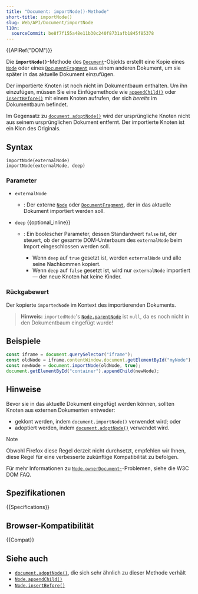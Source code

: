 ```yaml
---
title: "Document: importNode()-Methode"
short-title: importNode()
slug: Web/API/Document/importNode
l10n:
  sourceCommit: be8f7f155a48e11b30c240f8731afb1845f85378
---
```


{{APIRef("DOM")}}

Die **`importNode()`**-Methode des [`Document`](/de/docs/Web/API/Document)-Objekts erstellt eine Kopie eines [`Node`](/de/docs/Web/API/Node) oder eines [`DocumentFragment`](/de/docs/Web/API/DocumentFragment) aus einem anderen Dokument, um sie später in das aktuelle Dokument einzufügen.

Der importierte Knoten ist noch nicht im Dokumentbaum enthalten. Um ihn einzufügen, müssen Sie eine Einfügemethode wie [`appendChild()`](/de/docs/Web/API/Node/appendChild) oder [`insertBefore()`](/de/docs/Web/API/Node/insertBefore) mit einem Knoten aufrufen, der sich _bereits_ im Dokumentbaum befindet.

Im Gegensatz zu [`document.adoptNode()`](/de/docs/Web/API/Document/adoptNode) wird der ursprüngliche Knoten nicht aus seinem ursprünglichen Dokument entfernt. Der importierte Knoten ist ein Klon des Originals.

## Syntax

```js-nolint
importNode(externalNode)
importNode(externalNode, deep)
```

### Parameter

- `externalNode`
  - : Der externe [`Node`](/de/docs/Web/API/Node) oder [`DocumentFragment`](/de/docs/Web/API/DocumentFragment), der in das aktuelle Dokument importiert werden soll.
- `deep` {{optional_inline}}

  - : Ein boolescher Parameter, dessen Standardwert `false` ist,
    der steuert, ob der gesamte DOM-Unterbaum
    des `externalNode` beim Import eingeschlossen werden soll.

    - Wenn `deep` auf `true` gesetzt ist, werden
      `externalNode` und alle seine Nachkommen kopiert.
    - Wenn `deep` auf `false` gesetzt ist, wird nur
      `externalNode` importiert — der neue Knoten hat keine Kinder.

### Rückgabewert

Der kopierte `importedNode` im Kontext des importierenden Dokuments.

> **Hinweis:** `importedNode`'s [`Node.parentNode`](/de/docs/Web/API/Node/parentNode) ist `null`, da es noch nicht in den Dokumentbaum eingefügt wurde!

## Beispiele

```js
const iframe = document.querySelector("iframe");
const oldNode = iframe.contentWindow.document.getElementById("myNode");
const newNode = document.importNode(oldNode, true);
document.getElementById("container").appendChild(newNode);
```

## Hinweise

Bevor sie in das aktuelle Dokument eingefügt werden können, sollten Knoten aus externen Dokumenten entweder:

- geklont werden, indem `document.importNode()` verwendet wird; oder
- adoptiert werden, indem [`document.adoptNode()`](/de/docs/Web/API/Document/adoptNode) verwendet wird.

> [!NOTE]
> Obwohl Firefox diese Regel derzeit nicht durchsetzt, empfehlen wir Ihnen, diese Regel für eine verbesserte zukünftige Kompatibilität zu befolgen.

Für mehr Informationen zu [`Node.ownerDocument`-](https://de/docs/Web/API/Node/ownerDocument)-Problemen, siehe die W3C DOM FAQ.

## Spezifikationen

{{Specifications}}

## Browser-Kompatibilität

{{Compat}}

## Siehe auch

- [`document.adoptNode()`](/de/docs/Web/API/Document/adoptNode), die sich sehr ähnlich zu dieser Methode verhält
- [`Node.appendChild()`](/de/docs/Web/API/Node/appendChild)
- [`Node.insertBefore()`](/de/docs/Web/API/Node/insertBefore)
